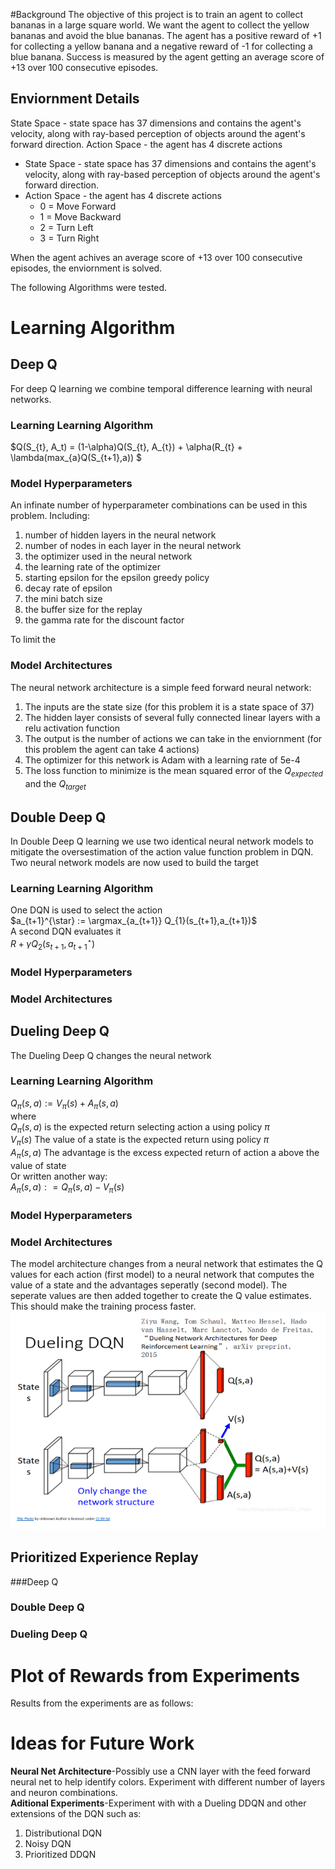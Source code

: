 
#Background
The objective of this project is to train an agent to collect bananas in a large square world.  We want the agent to collect the yellow bananas and avoid the blue bananas.  The agent has a positive reward of +1 for collecting a yellow banana and a negative reward of -1 for collecting a blue banana.  Success is measured by the agent getting an average score of +13 over 100 consecutive episodes.

## Enviornment Details
State Space - state space has 37 dimensions and contains the agent's velocity, along with ray-based perception of objects around the agent's forward direction.
Action Space - the agent has 4 discrete actions 
* State Space - state space has 37 dimensions and contains the agent's velocity, along with ray-based perception of objects around the agent's forward direction.
* Action Space - the agent has 4 discrete actions 
  * 0 = Move Forward
  * 1 = Move Backward
  * 2 = Turn Left
  * 3 = Turn Right

When the agent achives an average score of +13 over 100 consecutive episodes, the enviornment is solved.

The following Algorithms were tested. 

# Learning Algorithm
 
## Deep Q
For deep Q learning we combine temporal difference learning with neural networks.  
### Learning Learning Algorithm
$Q(S_{t}, A_t) = (1-\alpha)Q(S_{t}, A_{t}) + \alpha(R_{t} + \lambda(max_{a}Q(S_{t+1},a)) $
### Model Hyperparameters
An infinate number of hyperparameter combinations can be used in this problem.  Including:
1. number of hidden layers in the neural network
2. number of nodes in each layer in the neural network
3. the optimizer used in the neural network
4. the learning rate of the optimizer
5. starting epsilon for the epsilon greedy policy
6. decay rate of epsilon
7. the mini batch size
8. the buffer size for the replay
9. the gamma rate for the discount factor

To limit the 
### Model Architectures
The neural network architecture is a simple feed forward neural network:  
1. The inputs are the state size (for this problem it is a state space of 37)
2. The hidden layer consists of several fully connected linear layers with a relu activation function
3. The output is the number of actions we can take in the enviornment (for this problem the agent can take 4 actions)
4. The optimizer for this network is Adam with a learning rate of 5e-4
5. The loss function to minimize is the mean squared error of the $Q_{expected}$ and the $Q_{target}$
## Double Deep Q
In Double Deep Q learning we use two identical neural network models to mitigate the oversestimation of the action value function problem in DQN. Two neural network models are now used to build the target
### Learning Learning Algorithm
One DQN is used to select the action \
$a_{t+1}^{\star} := \argmax_{a_{t+1}} Q_{1}(s_{t+1},a_{t+1})$ \
A second DQN evaluates it \
$R + \gamma Q_{2}(s_{t+1}, a^{\star}_{t+1})$
### Model Hyperparameters

### Model Architectures
## Dueling Deep Q
The Dueling Deep Q changes the neural network 
### Learning Learning Algorithm

$Q_{\pi}(s, a) := V_{\pi}(s) + A_{\pi}(s, a)$ \
where \
$Q_{\pi}(s, a)$ is the expected return selecting action a using policy $\pi$ \
$V_{\pi}(s)$ The value of a state is the expected return using policy $\pi$ \
$A_{\pi}(s, a)$ The advantage is the excess expected return of action a above the value of state \
Or written another way: \
$A_{\pi}(s, a) : = Q_{\pi}(s, a) - V_{\pi}(s)$ 
		

### Model Hyperparameters
### Model Architectures
The model architecture changes from a neural network that estimates the Q values for each action (first model) to a neural network that computes the value of a state and the advantages seperatly (second model).  The seperate values are then added together to create the Q value estimates.  This should make the training process faster.
![](images/dueling_dqn.png)
## Prioritized Experience Replay
###Deep Q
### Double Deep Q
### Dueling Deep Q


# Plot of Rewards from Experiments
Results from the experiments are as follows:

# Ideas for Future Work
**Neural Net Architecture**-Possibly use a CNN layer with the feed forward neural net to help identify colors.  Experiment with different number of layers and neuron combinations.  
**Aditional Experiments**-Experiment with with a Dueling DDQN and other extensions of the DQN such as: 
1. Distributional DQN 
2. Noisy DQN 
3. Prioritized DDQN




